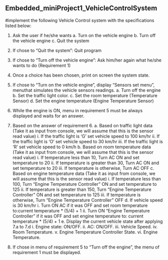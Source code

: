 ## Embedded_miniProject1_VehicleControlSystem

#implement the following Vehicle Control system with the specifications listed below:
1. Ask the user if he/she wants
   a. Turn on the vehicle engine
   b. Turn off the vehicle engine
   c. Quit the system
2. If chose to “Quit the system”: Quit program

3. If chose to “Turn off the vehicle engine”: Ask him/her again what he/she wants to 
do (Requirement 1)

4. Once a choice has been chosen, print on screen the system state.

5. If chose to “Turn on the vehicle engine”, display “Sensors set menu”, menuthat
simulates the vehicle sensors readings.
   a. Turn off the engine
   b. Set the traffic light color.
   c. Set the room temperature (Temperature Sensor)
   d. Set the engine temperature (Engine Temperature Sensor)

6. While the engine is ON, menu in requirement 5 must be always displayed and 
waits for an answer.

7. Based on the answer of requirement 6.
    a. Based on traffic light data (Take it as input from console, we will assume that 
     this is the sensor read value)
          i. If the traffic light is ‘G’ set vehicle speed to 100 km/hr
          ii. If the traffic light is ‘O’ set vehicle speed to 30 km/hr
          iii. If the traffic light is ‘R’ set vehicle speed to 0 km/h
    b. Based on room temperature data (Take it as input from console, we will assume 
      that this is the sensor read value)
           i. If temperature less than 10, Turn AC ON and set
              temperature to 20
           ii. If temperature is greater than 30, Turn AC ON and set
               temperature to 20
           iii. If temperature is otherwise, Turn AC OFF
    c. Based on engine temperature data (Take it as input from console, we will 
       assume that this is the sensor read value)
            i. If temperature less than 100, Turn “Engine Temperature
                Controller” ON and set temperature to 125
            ii. If temperature is greater than 150, Turn “Engine Temperature
                Controller” ON and set temperature to 125
            iii. If temperature is otherwise, Turn “Engine Temperature
                  Controller” OFF
      d. If vehicle speed is 30 km/hr
             i. Turn ON AC if it was OFF and set room temperature to:current
                temperature * (5/4) + 1
            ii. Turn ON “Engine Temperature Controller” if it was OFF and set engine
                temperature to: current temperature * (5/4) + 1
      e. Display the current vehicle state after applying 7.a to 7.d
             i. Engine state: ON/OFF.
             ii. AC: ON/OFF.
            iii. Vehicle Speed.
             iv. Room Temperature.
              v. Engine Temperature Controller State.
              vi. Engine Temperature.
  8. If chose in menu of requirement 5 to “Turn off the engine”, the menu of
      requirement 1 must be displayed.
